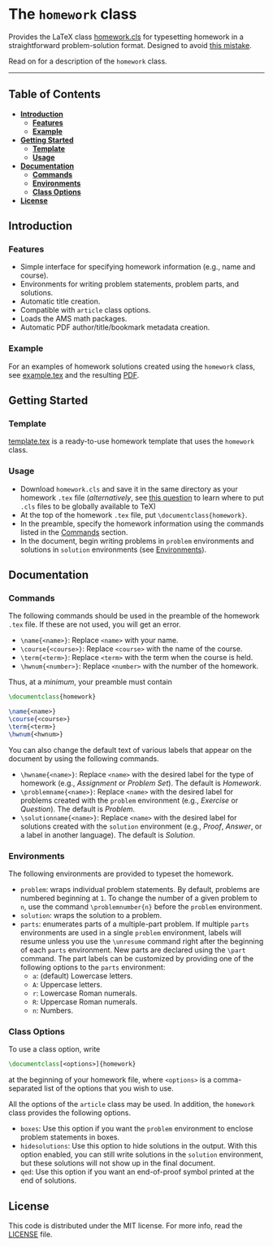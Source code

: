 # The `homework` class

Provides the LaTeX class [homework.cls](homework.cls) for typesetting homework
in a straightforward problem-solution format.
Designed to avoid [this mistake](http://tex.stackexchange.com/a/139878/23505).

Read on for a description of the `homework` class.

----

## Table of Contents

* [**Introduction**](#introduction)
  * [**Features**](#features)
  * [**Example**](#example)
* [**Getting Started**](#getting-started)
  * [**Template**](#template)
  * [**Usage**](#usage)
* [**Documentation**](#documentation)
  * [**Commands**](#commands)
  * [**Environments**](#environments)
  * [**Class Options**](#class-options)
* [**License**](#license)

## Introduction

### Features

* Simple interface for specifying homework information (e.g., name and course).
* Environments for writing problem statements, problem parts, and solutions.
* Automatic title creation.
* Compatible with `article` class options.
* Loads the AMS math packages.
* Automatic PDF author/title/bookmark metadata creation.

### Example

For an examples of homework solutions created using the `homework` class,
see [example.tex](example.tex) and the resulting [PDF](example.pdf).

## Getting Started

### Template

[template.tex](template.tex) is a ready-to-use homework template that uses the
`homework` class.

### Usage

* Download `homework.cls` and save it in the same directory as your homework
  `.tex` file (*alternatively*, see
  [this question](http://tex.stackexchange.com/questions/1137/) to learn where
  to put `.cls` files to be globally available to TeX)
* At the top of the homework `.tex` file, put `\documentclass{homework}`.
* In the preamble, specify the homework information using the commands listed in
  the [Commands](#commands) section.
* In the document, begin writing problems in `problem` environments and
  solutions in `solution` environments (see [Environments](#environments)).

## Documentation

### Commands

The following commands should be used in the preamble of the homework `.tex`
file.
If these are not used, you will get an error.

* `\name{<name>}`:
  Replace `<name>` with your name.
* `\course{<course>}`:
  Replace `<course>` with the name of the course.
* `\term{<term>}`:
  Replace `<term>` with the term when the course is held.
* `\hwnum{<number>}`:
  Replace `<number>` with the number of the homework.

Thus, at a *minimum*, your preamble must contain

```tex
\documentclass{homework}

\name{<name>}
\course{<course>}
\term{<term>}
\hwnum{<hwnum>}
```

You can also change the default text of various labels that appear on the
document by using the following commands.

* `\hwname{<name>}`:
  Replace `<name>` with the desired label for the type of homework (e.g.,
  *Assignment* or *Problem Set*).
  The default is *Homework*.
* `\problemname{<name>}`:
  Replace `<name>` with the desired label for problems created with the
  `problem` environment (e.g., *Exercise* or *Question*).
  The default is *Problem*.
* `\solutionname{<name>}`:
  Replace `<name>` with the desired label for solutions created with the
  `solution` environment (e.g., *Proof*, *Answer*, or a label in another
  language).
  The default is *Solution*.

### Environments

The following environments are provided to typeset the homework.

* `problem`:
  wraps individual problem statements.
  By default, problems are numbered beginning at `1`.
  To change the number of a given problem to `n`, use the command
  `\problemnumber{n}` before the `problem` environment.
* `solution`:
  wraps the solution to a problem.
* `parts`:
  enumerates parts of a multiple-part problem.
  If multiple `parts` environments are used in a single `problem` environment,
  labels will resume unless you use the `\unresume` command right after the
  beginning of each `parts` environment.
  New parts are declared using the `\part` command.
  The part labels can be customized by providing one of the following options to
  the `parts` environment:
    * `a`:
      (default) Lowercase letters.
    * `A`:
      Uppercase letters.
    * `r`:
      Lowercase Roman numerals.
    * `R`:
      Uppercase Roman numerals.
    * `n`:
      Numbers.

### Class Options

To use a class option, write

```tex
\documentclass[<options>]{homework}
```

at the beginning of your homework file, where `<options>` is a comma-separated
list of the options that you wish to use.

All the options of the `article` class may be used.
In addition, the `homework` class provides the following options.

* `boxes`:
  Use this option if you want the `problem` environment to enclose problem
  statements in boxes.
* `hidesolutions`:
  Use this option to hide solutions in the output.
  With this option enabled, you can still write solutions in the `solution`
  environment, but these solutions will not show up in the final document.
* `qed`:
  Use this option if you want an end-of-proof symbol printed at the end of
  solutions.

## License

This code is distributed under the MIT license. For more info, read the
[LICENSE](LICENSE.txt) file.

